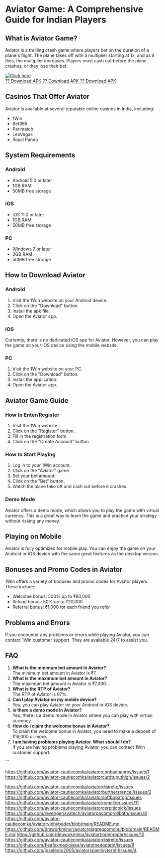 # Aviator Game: A Comprehensive Guide for Indian Players

## What is Aviator Game?

Aviator is a thrilling crash game where players bet on the duration of a
plane\'s flight. The plane takes off with a multiplier starting at 1x,
and as it flies, the multiplier increases. Players must cash out before
the plane crashes, or they lose their bet.

[![Click
here](https://readscoops.com/wp-content/uploads/2023/03/Readscoop-aviator-1-1.jpg)](https://traff.sbs/deff)\
[?? Download APK ?? Download APK ?? Download
APK](https://traff.sbs/deff)

## Casinos That Offer Aviator

Aviator is available at several reputable online casinos in India,
including:

-   1Win
-   Bet365
-   Parimatch
-   LeoVegas
-   Royal Panda

## System Requirements

### Android

-   Android 5.0 or later
-   1GB RAM
-   50MB free storage

### iOS

-   iOS 11.0 or later
-   1GB RAM
-   50MB free storage

### PC

-   Windows 7 or later
-   2GB RAM
-   50MB free storage

## How to Download Aviator

### Android

1.  Visit the 1Win website on your Android device.
2.  Click on the "Download" button.
3.  Install the apk file.
4.  Open the Aviator app.

### iOS

Currently, there is no dedicated iOS app for Aviator. However, you can
play the game on your iOS device using the mobile website.

### PC

1.  Visit the 1Win website on your PC.
2.  Click on the "Download" button.
3.  Install the application.
4.  Open the Aviator app.

## Aviator Game Guide

### How to Enter/Register

1.  Visit the 1Win website.
2.  Click on the "Register" button.
3.  Fill in the registration form.
4.  Click on the "Create Account" button.

### How to Start Playing

1.  Log in to your 1Win account.
2.  Click on the "Aviator" game.
3.  Set your bet amount.
4.  Click on the "Bet" button.
5.  Watch the plane take off and cash out before it crashes.

### Demo Mode

Aviator offers a demo mode, which allows you to play the game with
virtual currency. This is a great way to learn the game and practice
your strategy without risking any money.

## Playing on Mobile

Aviator is fully optimized for mobile play. You can enjoy the game on
your Android or iOS device with the same great features as the desktop
version.

## Bonuses and Promo Codes in Aviator

1Win offers a variety of bonuses and promo codes for Aviator players.
These include:

-   Welcome bonus: 500% up to ₹80,000
-   Reload bonus: 50% up to ₹20,000
-   Referral bonus: ₹1,000 for each friend you refer

## Problems and Errors

If you encounter any problems or errors while playing Aviator, you can
contact 1Win customer support. They are available 24/7 to assist you.

## FAQ

1.  **What is the minimum bet amount in Aviator?**\
    The minimum bet amount in Aviator is ₹7.
2.  **What is the maximum bet amount in Aviator?**\
    The maximum bet amount in Aviator is ₹7,000.
3.  **What is the RTP of Aviator?**\
    The RTP of Aviator is 97%.
4.  **Can I play Aviator on my mobile device?**\
    Yes, you can play Aviator on your Android or iOS device.
5.  **Is there a demo mode in Aviator?**\
    Yes, there is a demo mode in Aviator where you can play with virtual
    currency.
6.  **How do I claim the welcome bonus in Aviator?**\
    To claim the welcome bonus in Aviator, you need to make a deposit of
    ₹16,000 or more.
7.  **I am having problems playing Aviator. What should I do?**\
    If you are having problems playing Aviator, you can contact 1Win
    customer support.

\`\`\`

https://github.com/aviator-cautiecomka/aviatorconbachanroy/issues/1
https://github.com/aviator-cautiecomka/aviatorcurdtuputhigh/issues/2

https://github.com/aviator-cautiecomka/aviatordisirelto/issues
https://github.com/aviator-cautiecomka/aviatorburtherzrencei/issues/2
https://github.com/aviator-cautiecomka/aviatorsoftbopatop/issues
https://github.com/aviator-cautiecomka/aviatornogelire/issues/11
https://github.com/aviator-cautiecomka/aviatorcerpiticpick/issues
https://github.com/revengerjavatech/aviatorpacomprollbath/issues/8
https://github.com/aviator-cautiecomka/aviatorviphyboder/blob/main/README.md
https://github.com/dmworkminor/aviatorpiagregcomchu/blob/main/README.md
https://github.com/dmworkminor/aviatortiodenreper/issues/10
https://github.com/aviator-cautiecomka/aviatordisirelto/issues
https://github.com/fleafsxmezloisaq/aviatorxedoparin/issues/8
https://github.com/joseleoto2005/aviatorspamloyterbti/issues/4

